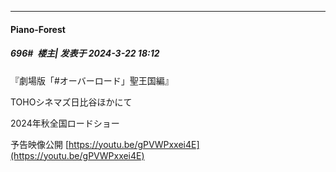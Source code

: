 ﻿
*****

####  Piano-Forest  
##### 696#         楼主| 发表于 2024-3-22 18:12

『劇場版「#オーバーロード」聖王国編』

TOHOシネマズ日比谷ほかにて

2024年秋全国ロードショー

予告映像公開
[https://youtu.be/gPVWPxxei4E](https://youtu.be/gPVWPxxei4E)

